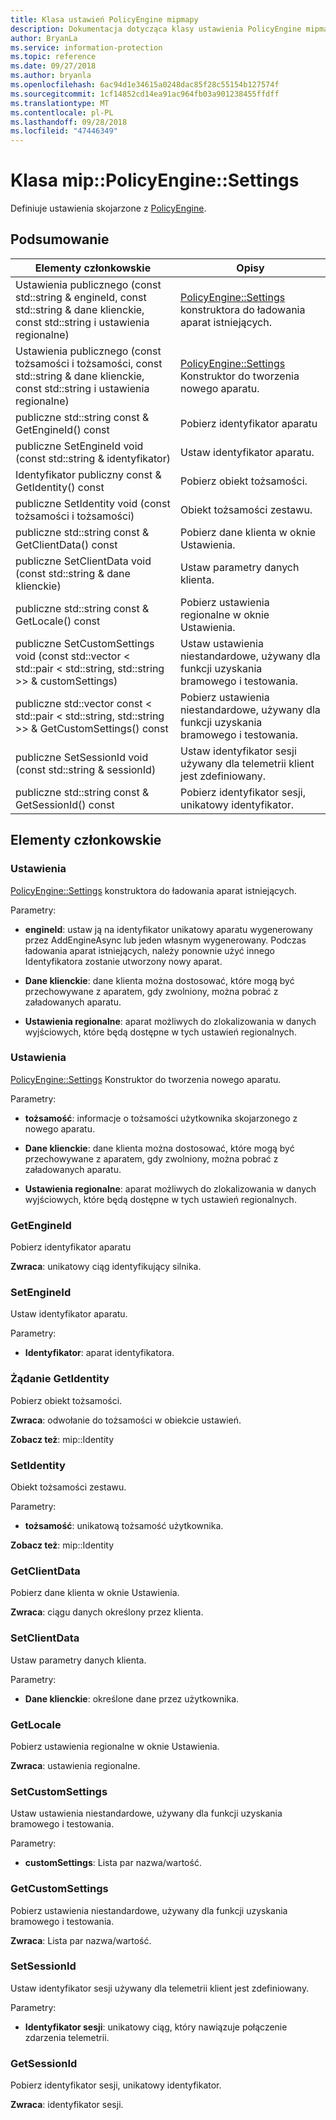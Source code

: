 ```yaml
---
title: Klasa ustawień PolicyEngine mipmapy
description: Dokumentacja dotycząca klasy ustawienia PolicyEngine mipmapy
author: BryanLa
ms.service: information-protection
ms.topic: reference
ms.date: 09/27/2018
ms.author: bryanla
ms.openlocfilehash: 6ac94d1e34615a0248dac85f28c55154b127574f
ms.sourcegitcommit: 1cf14852cd14ea91ac964fb03a901238455ffdff
ms.translationtype: MT
ms.contentlocale: pl-PL
ms.lasthandoff: 09/28/2018
ms.locfileid: "47446349"
---
```

# <a name="class-mippolicyenginesettings"></a>Klasa mip::PolicyEngine::Settings 
Definiuje ustawienia skojarzone z [PolicyEngine](class_mip_policyengine.md).
  
## <a name="summary"></a>Podsumowanie
 Elementy członkowskie                        | Opisy                                
--------------------------------|---------------------------------------------
 Ustawienia publicznego (const std::string & engineId, const std::string & dane klienckie, const std::string i ustawienia regionalne)  |  [PolicyEngine::Settings](class_mip_policyengine_settings.md) konstruktora do ładowania aparat istniejących.
 Ustawienia publicznego (const tożsamości i tożsamości, const std::string & dane klienckie, const std::string i ustawienia regionalne)  |  [PolicyEngine::Settings](class_mip_policyengine_settings.md) Konstruktor do tworzenia nowego aparatu.
 publiczne std::string const & GetEngineId() const  |  Pobierz identyfikator aparatu
 publiczne SetEngineId void (const std::string & identyfikator)  |  Ustaw identyfikator aparatu.
 Identyfikator publiczny const & GetIdentity() const  |  Pobierz obiekt tożsamości.
 publiczne SetIdentity void (const tożsamości i tożsamości)  |  Obiekt tożsamości zestawu.
 publiczne std::string const & GetClientData() const  |  Pobierz dane klienta w oknie Ustawienia.
 publiczne SetClientData void (const std::string & dane klienckie)  |  Ustaw parametry danych klienta.
 publiczne std::string const & GetLocale() const  |  Pobierz ustawienia regionalne w oknie Ustawienia.
publiczne SetCustomSettings void (const std::vector < std::pair < std::string, std::string >> & customSettings)  |  Ustaw ustawienia niestandardowe, używany dla funkcji uzyskania bramowego i testowania.
publiczne std::vector const < std::pair < std::string, std::string >> & GetCustomSettings() const  |  Pobierz ustawienia niestandardowe, używany dla funkcji uzyskania bramowego i testowania.
 publiczne SetSessionId void (const std::string & sessionId)  |  Ustaw identyfikator sesji używany dla telemetrii klient jest zdefiniowany.
 publiczne std::string const & GetSessionId() const  |  Pobierz identyfikator sesji, unikatowy identyfikator.
  
## <a name="members"></a>Elementy członkowskie
  
### <a name="settings"></a>Ustawienia
[PolicyEngine::Settings](class_mip_policyengine_settings.md) konstruktora do ładowania aparat istniejących.

Parametry:  
* **engineId**: ustaw ją na identyfikator unikatowy aparatu wygenerowany przez AddEngineAsync lub jeden własnym wygenerowany. Podczas ładowania aparat istniejących, należy ponownie użyć innego Identyfikatora zostanie utworzony nowy aparat. 


* **Dane klienckie**: dane klienta można dostosować, które mogą być przechowywane z aparatem, gdy zwolniony, można pobrać z załadowanych aparatu. 


* **Ustawienia regionalne**: aparat możliwych do zlokalizowania w danych wyjściowych, które będą dostępne w tych ustawień regionalnych.


  
### <a name="settings"></a>Ustawienia
[PolicyEngine::Settings](class_mip_policyengine_settings.md) Konstruktor do tworzenia nowego aparatu.

Parametry:  
* **tożsamość**: informacje o tożsamości użytkownika skojarzonego z nowego aparatu. 


* **Dane klienckie**: dane klienta można dostosować, które mogą być przechowywane z aparatem, gdy zwolniony, można pobrać z załadowanych aparatu. 


* **Ustawienia regionalne**: aparat możliwych do zlokalizowania w danych wyjściowych, które będą dostępne w tych ustawień regionalnych.


  
### <a name="getengineid"></a>GetEngineId
Pobierz identyfikator aparatu

  
**Zwraca**: unikatowy ciąg identyfikujący silnika.
  
### <a name="setengineid"></a>SetEngineId
Ustaw identyfikator aparatu.

Parametry:  
* **Identyfikator**: aparat identyfikatora.


  
### <a name="getidentity"></a>Żądanie GetIdentity
Pobierz obiekt tożsamości.

  
**Zwraca**: odwołanie do tożsamości w obiekcie ustawień. 
  
**Zobacz też**: mip::Identity
  
### <a name="setidentity"></a>SetIdentity
Obiekt tożsamości zestawu.

Parametry:  
* **tożsamość**: unikatową tożsamość użytkownika. 


  
**Zobacz też**: mip::Identity
  
### <a name="getclientdata"></a>GetClientData
Pobierz dane klienta w oknie Ustawienia.

  
**Zwraca**: ciągu danych określony przez klienta.
  
### <a name="setclientdata"></a>SetClientData
Ustaw parametry danych klienta.

Parametry:  
* **Dane klienckie**: określone dane przez użytkownika.


  
### <a name="getlocale"></a>GetLocale
Pobierz ustawienia regionalne w oknie Ustawienia.

  
**Zwraca**: ustawienia regionalne.
  
### <a name="setcustomsettings"></a>SetCustomSettings
Ustaw ustawienia niestandardowe, używany dla funkcji uzyskania bramowego i testowania.

Parametry:  
* **customSettings**: Lista par nazwa/wartość.


  
### <a name="getcustomsettings"></a>GetCustomSettings
Pobierz ustawienia niestandardowe, używany dla funkcji uzyskania bramowego i testowania.

  
**Zwraca**: Lista par nazwa/wartość.
  
### <a name="setsessionid"></a>SetSessionId
Ustaw identyfikator sesji używany dla telemetrii klient jest zdefiniowany.

Parametry:  
* **Identyfikator sesji**: unikatowy ciąg, który nawiązuje połączenie zdarzenia telemetrii.


  
### <a name="getsessionid"></a>GetSessionId
Pobierz identyfikator sesji, unikatowy identyfikator.

  
**Zwraca**: identyfikator sesji.